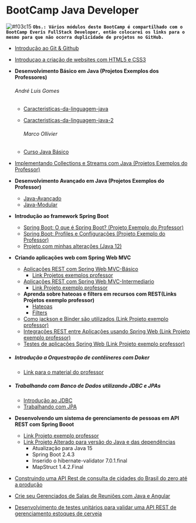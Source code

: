 # BootCamp Java Developer

![#f03c15](https://via.placeholder.com/15/f03c15/000000?text=+) **`Obs.: Vários módulos deste BootCamp é compartilhado com o BootCamp Everis FullStack Developer, então colocarei os links para o mesmo para que não ocorra duplicidade de projetos no GitHub.`**



- [Introdução ao Git & Github]( https://github.com/SidneyMoreira/bootCampsDIO/tree/master/EverisFullStack/IntroGitGithub/workspace/livro-receitas)

- [Introduçao a criação de websites com HTML5 e CSS3](https://github.com/SidneyMoreira/bootCampsDIO/tree/master/EverisFullStack/IntroCriaWebSitesHTMLeCSS3)

- **Desenvolvimento Básico em Java  (Projetos Exemplos dos Professores)**

  ###### 		André Luis Gomes

  - [Caracteristicas-da-linguagem-java](https://github.com/andrelugomes/digital-innovation-one/tree/master/caracteristicas-da-linguagem-java)

  - [Caracteristicas-da-linguagem-java-2](https://github.com/andrelugomes/digital-innovation-one/tree/master/caracteristicas-da-linguagem-java-2)

    ###### Marco Ollivier

  - [Curso Java Básico](https://github.com/marcopollivier/DigitalInnovationOne-CursoBasicoJava)

- [Implementando Collections e Streams com Java (Projetos Exemplos do Professor)](https://github.com/wesleyfuchter/collections-course)

- **Desenvolvimento Avançado em Java (Projetos Exemplos do Professor)**

  - [Java-Avançado](https://github.com/jpbaterabsb/java-avancado)
  - [Java-Modular](https://github.com/jpbaterabsb/java-modular)

- **Introdução ao framework Spring Boot** 

  - [Spring Boot: O que é Spring Boot? (Projeto Exemplo do Professor)](https://github.com/rpeleias/springboot_digital_innovation_one)
  - [Spring Boot: Profiles e Configurações (Projeto Exemplo do Professor)](https://github.com/rpeleias/springbootprofile_digital_innovation_one)
  - [Projeto com minhas alterações (Java 12)](https://github.com/SidneyMoreira/bootCampsDIO/tree/master/EverisFullStack/IntroFrameworkSpringBoot)

- **Criando aplicações web com Spring Web MVC**

  - [Aplicações REST com Spring Web MVC-Básico]()
    - [Link Projetos exemplos professor](https://github.com/andrelugomes/global-labs-academy)
  - [Aplicações REST com Spring Web MVC-Intermediario]()
    - [Link Projeto exemplo professor](https://github.com/glauber-barboza/digitalinnovation-jaxrs)
  - **Aprenda sobre hateoas e filters em recursos com REST(Links Projetos exemplo professor)**
    - [Hateoas](https://github.com/glauber-barboza/digitalinnovation-hateoas-init)
    - [Filters](https://github.com/glauber-barboza/digitalinnovation-filters)
  - [Como jackson e Binder são utilizados (Link Projeto exemplo professor)](https://github.com/glauber-barboza/digitalinnovation-jackson)
  - [Integrações REST entre Aplicações usando Spring Web (Link Projeto exemplo professor)](https://github.com/glauber-barboza/spring-web)
  - [Testes de aplicações Spring Web (Link Projeto exemplo professor)](https://github.com/glauber-barboza/digitalinovation-mockmvc)

- ##### Introdução a Orquestração de contêineres com Doker

  - [Link para o material do professor](https://github.com/luistkd4/docker101)
  
- ##### Trabalhando com Banco de Dados utilizando JDBC e JPAs

  - [Introdução ao JDBC](https://github.com/danielkv7/jdbc-basico)
  - [Trabalhando com JPA](https://github.com/danielkv7/jpa-basico)
  
- **Desenvolvendo um sistema de gerenciamento de pessoas em API REST com Spring Booot**

  - [Link Projeto exemplo professor](https://github.com/rpeleias/personapi_dio_live_coding)
  - [Link Projeto Alterado para versão do Java e das dependências](https://github.com/SidneyMoreira/bootCampsDIO/tree/master/EverisFullStack/DevSistGerePessoasAPI_Rest_SpringBoot/personapi_maven)
    - Atualização para Java 15
    - Spring Boot 2.4.3
    - Inserido o hibernate-validator 7.0.1.final 
    - MapStruct 1.4.2.Final

- [Construindo uma API Rest de consulta de cidades do Brasil do zero até a produção](https://github.com/SidneyMoreira/bootCampsDIO/tree/master/JavaDeveloper/ConstrAPI_RestConsultaCidBrasilZeroAteProd)

- [Crie seu Gerenciados de Salas de Reuniões com Java e Angular](https://github.com/SidneyMoreira/bootCampsDIO/tree/master/EverisFullStack/CrieGerencSalasReunioesJavaeAngular)

- [Desenvolvimento de testes unitários para validar uma API REST de gerenciamento estoques de cerveja](https://github.com/SidneyMoreira/bootCampsDIO/tree/master/EverisFullStack/TestUnitAPIRestContBeer)

  

